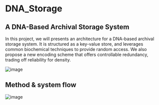 # DNA_Storage

## A DNA-Based Archival Storage System
In this project, we will presents an architecture for a DNA-based archival storage system. It is structured as a key-value store, and leverages common biochemical techniques to provide random access. We also propose a new encoding scheme that offers controllable redundancy, trading off reliability for density.


![image](https://user-images.githubusercontent.com/37774604/116830496-4deff800-abb3-11eb-9a1a-fe205439c3f2.png)


## Method & system flow
![image](https://user-images.githubusercontent.com/37774604/116830502-5811f680-abb3-11eb-9397-f98ed3a1aad8.png)
